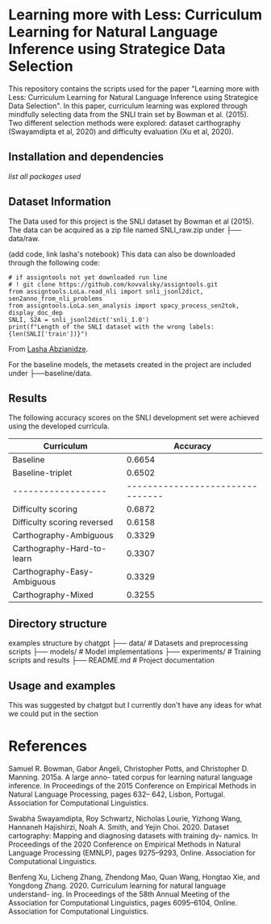 # Learning more with Less: Curriculum Learning for Natural Language Inference using Strategice Data Selection
This repository contains the scripts used for the paper "Learning more with Less: Curriculum Learning for Natural Language Inference using Strategice Data Selection". In this paper, curriculum learning was explored through mindfully selecting data from the SNLI train set by Bowman et al. (2015). Two different selection methods were explored: dataset carthography (Swayamdipta et al, 2020) and difficulty evaluation (Xu et al, 2020).

## Installation and dependencies
*list all packages used*

## Dataset Information
The Data used for this project is the SNLI dataset by Bowman et al (2015). The data can be acquired as a zip file named SNLI_raw.zip under ├── data/raw.

(add code, link lasha's notebook) This data can also be downloaded through the following code:

```
# if assigntools not yet downloaded run line
# ! git clone https://github.com/kovvalsky/assigntools.git
from assigntools.LoLa.read_nli import snli_jsonl2dict, sen2anno_from_nli_problems
from assigntools.LoLa.sen_analysis import spacy_process_sen2tok, display_doc_dep
SNLI, S2A = snli_jsonl2dict('snli_1.0') 
print(f"Length of the SNLI dataset with the wrong labels: {len(SNLI['train'])}")

```
From [Lasha Abzianidze](https://colab.research.google.com/drive/1cvOltz1eqA9QzzNCM5m7UsUhtw2_guxi?usp=sharing).

For the baseline models, the metasets created in the project are included under ├──baseline/data.

## Results

The following accuracy scores on the SNLI development set were achieved using the developed curricula.

| Curriculum       | Accuracy                       |
|------------------|--------------------------------|
| Baseline         |  0.6654                        |
| Baseline-triplet |  0.6502                        |
|------------------|--------------------------------|
| Difficulty scoring | 0.6872   |
| Difficulty scoring reversed      | 0.6158|
| Carthography-Ambiguous | 0.3329                 |
| Carthography-Hard-to-learn        | 0.3307            |
| Carthography-Easy-Ambiguous       | 0.3329                    |
| Carthography-Mixed     | 0.3255      |

## Directory structure
examples structure by chatgpt
├── data/              # Datasets and preprocessing scripts
├── models/            # Model implementations
├── experiments/       # Training scripts and results
├── README.md          # Project documentation
## Usage and examples

This was suggested by chatgpt but I currently don't have any ideas for what we could put in the section

# References
Samuel R. Bowman, Gabor Angeli, Christopher Potts,
and Christopher D. Manning. 2015a. A large anno-
tated corpus for learning natural language inference.
In Proceedings of the 2015 Conference on Empirical
Methods in Natural Language Processing, pages 632–
642, Lisbon, Portugal. Association for Computational
Linguistics.

Swabha Swayamdipta, Roy Schwartz, Nicholas
Lourie, Yizhong Wang, Hannaneh Hajishirzi, Noah A.
Smith, and Yejin Choi. 2020. Dataset cartography:
Mapping and diagnosing datasets with training dy-
namics. In Proceedings of the 2020 Conference on
Empirical Methods in Natural Language Processing
(EMNLP), pages 9275–9293, Online. Association for
Computational Linguistics.

Benfeng Xu, Licheng Zhang, Zhendong Mao, Quan
Wang, Hongtao Xie, and Yongdong Zhang. 2020.
Curriculum learning for natural language understand-
ing. In Proceedings of the 58th Annual Meeting of
the Association for Computational Linguistics, pages
6095–6104, Online. Association for Computational
Linguistics.
